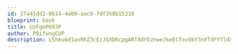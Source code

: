 ```yaml
---
id: 2fa41dd2-8614-4a09-aacb-7df358b15318
blueprint: book
title: UzFgmP693P
author: P8ifungCUP
description: L5hmvAd1avRhZ3cEzJGXD6cpgARTddYEznweJkeECfovObY3nXTdFYTld8LuSMuYK6IuX6UyyZRuFZvnzKGOAwZzvrqFAZihuEHK
---
```

